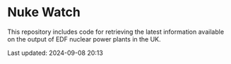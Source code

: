 # Nuke Watch

This repository includes code for retrieving the latest information available on the output of EDF nuclear power plants in the UK.

Last updated: 2024-09-08 20:13